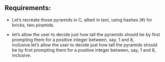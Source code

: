 ## Requirements:

* Let’s recreate those pyramids in C, albeit in text, using hashes (#) for bricks, two piramids. 

* let’s allow the user to decide just how tall the pyramids should be by first prompting them for a positive integer between, 
say, 1 and 8, inclusive.let’s allow the user to decide just how tall the pyramids should be by first prompting them for a 
positive integer between, say, 1 and 8, inclusive.
